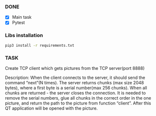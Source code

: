 ### DONE
- [x] Main task
- [x] Pytest

### Libs installation
```bash
pip3 install -r requirements.txt
```

### TASK
Create TCP client which gets pictures from the TCP server(port 8888)

Description:
	When the client connects to the server, it should send the command “next”(N times). The server returns chunks (max size 2048 bytes), where a first byte is a serial number(max 256 chunks). When all chunks are returned - the server closes the connection. 
	It is needed to remove the serial numbers, glue all chunks in the correct order in the one picture, and return the path to the picture from function “client”. After this QT application will be opened with the picture.
